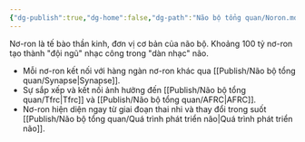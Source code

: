 ```yaml
---
{"dg-publish":true,"dg-home":false,"dg-path":"Não bộ tổng quan/Noron.md","permalink":"/nao-bo-tong-quan/noron/","dgPassFrontmatter":true,"noteIcon":"","created":"2025-01-01T22:47:22.329+07:00","updated":"2025-01-12T09:49:00.155+07:00"}
---
```


Nơ-ron là tế bào thần kinh, đơn vị cơ bản của não bộ. Khoảng 100 tỷ nơ-ron tạo thành "đội ngũ" nhạc công trong "dàn nhạc" não.

- Mỗi nơ-ron kết nối với hàng ngàn nơ-ron khác qua [[Publish/Não bộ tổng quan/Synapse\|Synapse]].
- Sự sắp xếp và kết nối ảnh hưởng đến [[Publish/Não bộ tổng quan/Tfrc\|Tfrc]] và [[Publish/Não bộ tổng quan/AFRC\|AFRC]].
- Nơ-ron hiện diện ngay từ giai đoạn thai nhi và thay đổi trong suốt [[Publish/Não bộ tổng quan/Quá trình phát triển não\|Quá trình phát triển não]].
